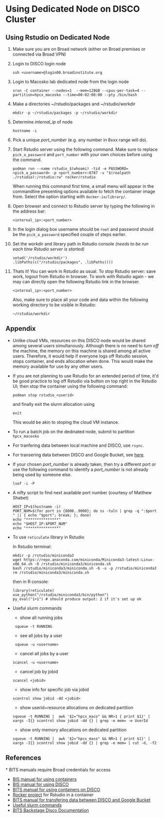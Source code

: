 # Using Dedicated Node on DISCO Cluster

## Using Rstudio on Dedicated Node

1. Make sure you are on Broad network (either on Broad premises or connected via Broad VPN)
1. Login to DISCO login node

   ```
   ssh <username>@login00.broadinstitute.org
   ```

1. Login to Macosko lab dedicated node from the login node

   <!--ssh <username>@slurm-bits-bigmem-d002-->
   ```
   srun -C container --nodes=1  --mem=128GB --cpus-per-task=4 --partition=hpcx_macosko --time=00-02:00:00 --pty /bin/bash
   ```

1. Make a directories ~/rstudio/packages and ~/rstudio/workdir

   ```
   mkdir -p ~/rstudio/packages -p ~/rstudio/workdir
   ```

1. Determine _internal_ip_ of node

   ```
   hostname -i
   ```

1. Pick a unique _port_number_ (e.g. any number in 8xxx range will do). 

1. Start Rstudio server using the following command. Make sure to replace `pick_a_password` and `port_number` with your own choices before using the command.
   ```
   podman run --name rstudio_$(whoami) -tid -e PASSWORD=<pick_a_password> -p <port_number>:8787 -v "$(realpath ./rstudio):/rstudio:rw" rocker/rstudio
   ```
   When running this command first time, a small menu will appear in the commandline presenting options available to fetch the container image from. Select the option starting with ```docker.io/library/```.
   <!--```-->
   <!--podman run --rm -ti -e PASSWORD=<pick_a_password> -p <port_number>:8787 -v "$(realpath ./rstudio):/rstudio:rw" rocker/rstudio-->
   <!--```-->
1. Open browser and connect to Rstudio server by typing the following in the address bar:
   ```
   <internal_ip>:<port_number>
   ```
1. In the login dialog box username should be `root` and password should be the `pick_a_password` specified couple of steps earlier.

1. Set the workdir and library path in Rstudio console _(needs to be run each time Rstudio server is started)_

   ```
   setwd('/rstudio/workdir')
   .libPaths(c("/rstudio/packages", .libPaths()))
   ```

1. Thats it! You can work in Rstudio as usual. To stop Rstudio server: save work, logout from Rstudio in browser. To work with Rstudio again - we may can directly open the following Rstudio link in the browser.
   ```
   <internal_ip>:<port_number>
   ```
   Also, make sure to place all your code and data within the following working directory to be visible in Rstudio:
   ```
   ~/rstudio/workdir
   ```

## Appendix

- Unlike cloud VMs, resources on this DISCO node would be shared among several
  users simultanously. Although there is no need to _turn off_ the machine, the
  memory on this machine is shared among all active users. Therefore, it would
  help if everyone logs off Rstudio session, stops container, and ends allocation when done. This would make the memory available for use by any other users.

- If you are not planning to use Rstudio for an extended period of time, it'd be good practice to log off Rstudio via button on top right in the Rstudio UI; then stop the container using the following command:

  ```
  podman stop rstudio_<userid>
  ```
    and finally exit the slurm allocation using
   ```
   exit
   ```

  <!--and restart the container when needed using the following command.-->
  <!---->
  <!--```-->
  <!--podman start rstudio_<userid>-->
  <!--```-->

  This would be akin to stoping the cloud VM instance.

<!--- It would be good to set maximum resource usage limit for memory so that your container does not end up using more memory than expected and also for compute resource to be available for others in lab. This can be set by-->
<!---->
<!--install.packages("unix")-->
<!--library(unix)-->
<!--rlimit_as(1e100)  # sets availbable memory to ~100GB-->

<!---->
<!--     ``` -->
<!--     ulimit -Sv max_mem_limit_in_kilobytes -->
<!--     ``` -->

- To run a batch job on the dedinated node, submit to partition `hpcx_macosko`

- For tranfering data between local machine and DISCO, use `rsync`.

- For transering data between DISCO and Google Bucket, see [here](https://broad.service-now.com/kb_view.do?sys_kb_id=e66ee8124777869014397fdc416d437b&sysparm_rank=1&sysparm_tsqueryId=87f8b0bd4784d25014397fdc416d43de).

- If your chosen _port_number_ is already taken, then try a different port or use the following command to identify a _port_number_ is not already being used by someone else.

  ```
  lsof -i -P
  ```

- A nifty script to find next available port number (courtesy of Matthew Shabet)
    ```
    HOST_IP=$(hostname -i)
    PORT_NUM=$(for port in {8000..9000}; do ss -tuln | grep -q ":$port " || { echo "$port"; break; }; done)
    echo "***************"
    echo "$HOST_IP:$PORT_NUM"
    echo "***************"
    ```

- To use ```reticulate``` library in Rstudio

    In Rstudio terminal:
    ```
    mkdir -p /rstudio/miniconda3
    wget https://repo.anaconda.com/miniconda/Miniconda3-latest-Linux-x86_64.sh -O /rstudio/miniconda3/miniconda.sh
    bash /rstudio/miniconda3/miniconda.sh -b -u -p /rstudio/miniconda3
    rm /rstudio/miniconda3/miniconda.sh
    ```

    then in R console:
    ```
    library(reticulate)
    use_python("/rstudio/miniconda3/bin/python")
    py_eval("1+1") # should produce output: 2 if it's set up ok
    ```

- Useful slurm commands
    - show all running jobs
   ```
    squeue -t RUNNING
   ```
    - see all jobs by a user  
   ```
    squeue -u <username>
   ```
    - cancel all jobs by a user 
    ```
    scancel -u <username>
    ```
    - cancel job by jobid
    ```
    scancel <jobid>
    ```
    - show info for specific job via jobid
    ```
    scontrol show jobid -dd <jobid>
    ```
    - show userid+resource allocations on dedicated partition
    ```
    squeue -t RUNNING |  awk '$2="hpcx_maco" && NR>1 { print $1}' | xargs -I{} scontrol show jobid -dd {} | grep -e mem= -e UserId
    ```
    - show only memory allocations on dedicated partition
    ```
    squeue -t RUNNING |  awk '$2="hpcx_maco" && NR>1 { print $1}' | xargs -I{} scontrol show jobid -dd {} | grep -e mem= | cut -d, -f2
    ```

## References

\* BITS manuals require Broad credentials for access

- [BIS manual for using containers](https://backstage.broadinstitute.org/docs/default/component/disco-docs/using-containers/)
- [BIS manual for using DISCO](https://broad.service-now.com/kb_view.do?sys_kb_id=a6c74cb147d6a51411484438946d430e&sysparm_rank=1&sysparm_tsqueryId=5f7df45593bf829041a6b8327cba10c8)
- [BITS manual for using containers on DISCO](https://broad.service-now.com/kb_view.do?sys_kb_id=8923f956479aa91411484438946d4383)
- [Rocker project](https://rocker-project.org/) for Rstudio in a container
- [BITS manual for transfering data between DISCO and Google Bucket](https://broad.service-now.com/kb_view.do?sys_kb_id=e66ee8124777869014397fdc416d437b&sysparm_rank=1&sysparm_tsqueryId=87f8b0bd4784d25014397fdc416d43de)
- [Useful slurm commands](https://docs.rc.fas.harvard.edu/kb/convenient-slurm-commands/)
- [BITS Backstage Disco Documentation](https://backstage.broadinstitute.org/docs/default/component/disco-docs/gpu-usage)
